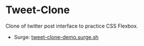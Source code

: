 # Tweet-Clone

Clone of twitter post interface to practice CSS Flexbox.

- Surge: [tweet-clone-demo.surge.sh](https://tweet-clone-demo.surge.sh)
